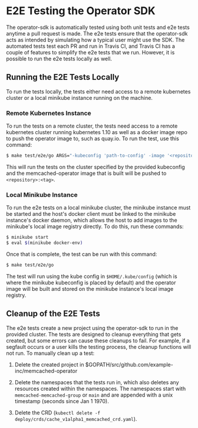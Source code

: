 # E2E Testing the Operator SDK

The operator-sdk is automatically tested using both unit tests and e2e tests anytime
a pull request is made. The e2e tests ensure that the operator-sdk acts as intended by
simulating how a typical user might use the SDK. The automated tests test each PR and run in
Travis CI, and Travis CI has a couple of features to simplify the e2e tests that we run.
However, it is possible to run the e2e tests locally as well.

## Running the E2E Tests Locally

To run the tests locally, the tests either need access to a remote kubernetes cluster or a
local minikube instance running on the machine.

### Remote Kubernetes Instance

To run the tests on a remote cluster, the tests need access to a remote kubernetes cluster
running kubernetes 1.10 as well as a docker image repo to push the operator image to,
such as quay.io. To run the test, use this command:

```sh
$ make test/e2e/go ARGS="-kubeconfig 'path-to-config' -image '<repository>:<tag>'"
```

This will run the tests on the cluster specified by the provided kubeconfig and the
memcached-operator image that is built will be pushed to `<repository>:<tag>`.

### Local Minikube Instance

To run the e2e tests on a local minikube cluster, the minikube instance must be
started and the host's docker client must be linked to the minikube instance's docker daemon,
which allows the host to add images to the minikube's local image registry directly.
To do this, run these commands:

```sh
$ minikube start
$ eval $(minikube docker-env)
```

Once that is complete, the test can be run with this command:

```sh
$ make test/e2e/go
```

The test will run using the kube config in `$HOME/.kube/config` (which is where the minikube
kubeconfig is placed by default) and the operator image will be built and stored on the
minikube instance's local image registry.

## Cleanup of the E2E Tests

The e2e tests create a new project using the operator-sdk to run in the provided
cluster. The tests are designed to cleanup everything that gets created, but some errors
can cause these cleanups to fail. For example, if a segfault occurs or a user kills the
testing process, the cleanup functions will not run. To manually clean up a test:

1. Delete the created project in $GOPATH/src/github.com/example-inc/memcached-operator

2. Delete the namespaces that the tests run in, which also deletes any resources created within the namespaces. The namespaces start with `memcached-memcached-group` or `main` and are appended with a unix timestamp (seconds since Jan 1 1970).

3. Delete the CRD (`kubectl delete -f deploy/crds/cache_v1alpha1_memcached_crd.yaml`).
